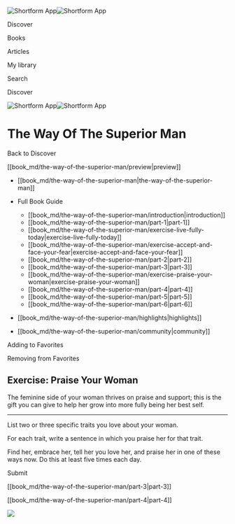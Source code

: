 ![Shortform App](/img/logo.36a2399e.svg)![Shortform App](/img/logo-dark.70c1b072.svg)

Discover

Books

Articles

My library

Search

Discover

![Shortform App](/img/logo.36a2399e.svg)![Shortform App](/img/logo-dark.70c1b072.svg)

# The Way Of The Superior Man

Back to Discover

[[book_md/the-way-of-the-superior-man/preview|preview]]

  * [[book_md/the-way-of-the-superior-man|the-way-of-the-superior-man]]
  * Full Book Guide

    * [[book_md/the-way-of-the-superior-man/introduction|introduction]]
    * [[book_md/the-way-of-the-superior-man/part-1|part-1]]
    * [[book_md/the-way-of-the-superior-man/exercise-live-fully-today|exercise-live-fully-today]]
    * [[book_md/the-way-of-the-superior-man/exercise-accept-and-face-your-fear|exercise-accept-and-face-your-fear]]
    * [[book_md/the-way-of-the-superior-man/part-2|part-2]]
    * [[book_md/the-way-of-the-superior-man/part-3|part-3]]
    * [[book_md/the-way-of-the-superior-man/exercise-praise-your-woman|exercise-praise-your-woman]]
    * [[book_md/the-way-of-the-superior-man/part-4|part-4]]
    * [[book_md/the-way-of-the-superior-man/part-5|part-5]]
    * [[book_md/the-way-of-the-superior-man/part-6|part-6]]
  * [[book_md/the-way-of-the-superior-man/highlights|highlights]]
  * [[book_md/the-way-of-the-superior-man/community|community]]



Adding to Favorites 

Removing from Favorites 

## Exercise: Praise Your Woman

The feminine side of your woman thrives on praise and support; this is the gift you can give to help her grow into more fully being her best self.

* * *

List two or three specific traits you love about your woman.

For each trait, write a sentence in which you praise her for that trait.

Find her, embrace her, tell her you love her, and praise her in one of these ways now. Do this at least five times each day.

Submit 

[[book_md/the-way-of-the-superior-man/part-3|part-3]]

[[book_md/the-way-of-the-superior-man/part-4|part-4]]

![](https://bat.bing.com/action/0?ti=56018282&Ver=2&mid=9f214368-0d8a-4dd1-88a9-c887c448f0de&sid=48a964a0642711eeb2d9b36fc717f5e2&vid=48a9a1e0642711eebeaf23361361f0d4&vids=0&msclkid=N&pi=0&lg=en-US&sw=800&sh=600&sc=24&nwd=1&tl=Shortform%20%7C%20Book&p=https%3A%2F%2Fwww.shortform.com%2Fapp%2Fbook%2Fthe-way-of-the-superior-man%2Fexercise-praise-your-woman&r=&lt=1081&evt=pageLoad&sv=1&rn=390217)
